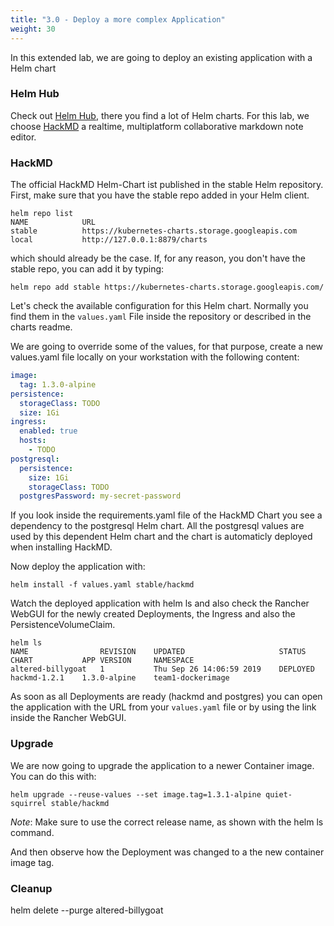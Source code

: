 ```yaml
---
title: "3.0 - Deploy a more complex Application"
weight: 30
---
```


In this extended lab, we are going to deploy an existing application with a Helm chart

### Helm Hub

Check out [Helm Hub](https://hub.helm.sh/), there you find a lot of Helm charts. For this lab, we choose [HackMD](https://hub.helm.sh/charts/stable/hackmd) a realtime, multiplatform collaborative markdown note editor.

### HackMD

The official HackMD Helm-Chart ist published in the stable Helm repository. First, make sure that you have the stable repo added in your Helm client.

```
helm repo list
NAME           	URL                                              
stable         	https://kubernetes-charts.storage.googleapis.com 
local          	http://127.0.0.1:8879/charts
```


which should already be the case. If, for any reason, you don't have the stable repo, you can add it by typing:

```
helm repo add stable https://kubernetes-charts.storage.googleapis.com/
```

Let's check the available configuration for this Helm chart. Normally you find them in the `values.yaml` File inside the repository or described in the charts readme.

We are going to override some of the values, for that purpose, create a new values.yaml file locally on your workstation with the following content:

```yaml
image:
  tag: 1.3.0-alpine
persistence:
  storageClass: TODO
  size: 1Gi
ingress:
  enabled: true
  hosts:
    - TODO
postgresql:
  persistence:
    size: 1Gi
    storageClass: TODO
  postgresPassword: my-secret-password
```


If you look inside the requirements.yaml file of the HackMD Chart you see a dependency to the postgresql Helm chart. All the postgresql values are used by this dependent Helm chart and the chart is automaticly deployed when installing HackMD.

Now deploy the application with:

```
helm install -f values.yaml stable/hackmd
```

Watch the deployed application with helm ls and also check the Rancher WebGUI for the newly created Deployments, the Ingress and also the PersistenceVolumeClaim.

```
helm ls
NAME             	REVISION	UPDATED                 	STATUS  	CHART       	APP VERSION 	NAMESPACE        
altered-billygoat	1       	Thu Sep 26 14:06:59 2019	DEPLOYED	hackmd-1.2.1	1.3.0-alpine	team1-dockerimage
```

As soon as all Deployments are ready (hackmd and postgres) you can open the application with the URL from your `values.yaml` file or by using the link inside the Rancher WebGUI.


### Upgrade

We are now going to upgrade the application to a newer Container image. You can do this with:

```
helm upgrade --reuse-values --set image.tag=1.3.1-alpine quiet-squirrel stable/hackmd
```

*Note*: Make sure to use the correct release name, as shown with the helm ls command.


And then observe how the Deployment was changed to a the new container image tag.

### Cleanup

helm delete --purge altered-billygoat

